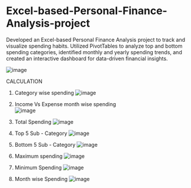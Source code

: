 # Excel-based-Personal-Finance-Analysis-project


Developed an Excel-based Personal Finance Analysis project to track and visualize spending habits. Utilized PivotTables to analyze top and bottom spending categories, identified monthly and yearly spending trends, and created an interactive dashboard for data-driven financial insights.

![image](https://github.com/user-attachments/assets/87174597-edaf-47ed-8e55-e785a4de400a)

CALCULATION 

1. Category wise spending
![image](https://github.com/user-attachments/assets/49f64d2e-f3e1-4385-afcf-ff60bbede795)

2. Income Vs Expense month wise spending		
![image](https://github.com/user-attachments/assets/44c922ad-8d12-400b-92ab-bbf6ef31a561)

3. Total Spending
![image](https://github.com/user-attachments/assets/5175ab5b-79b6-4a70-ab14-d554a5e88106)

4. Top 5 Sub - Category
![image](https://github.com/user-attachments/assets/1da79d0c-9047-432a-af1c-b8fbca30be04)

5. Bottom 5 Sub - Category
![image](https://github.com/user-attachments/assets/b02d6ab5-5f92-4a74-a49f-c7772345cf3a)

6. Maximum spending
![image](https://github.com/user-attachments/assets/fc530968-6c51-4794-8953-5c60aa7a235f)

7. Minimum Spending
![image](https://github.com/user-attachments/assets/a9a97e33-3c3d-4cf4-a0fb-c68faff4e128)

8. Month wise Spending
![image](https://github.com/user-attachments/assets/8f185e1e-9521-4821-b775-bdbf45e6c976)







   

